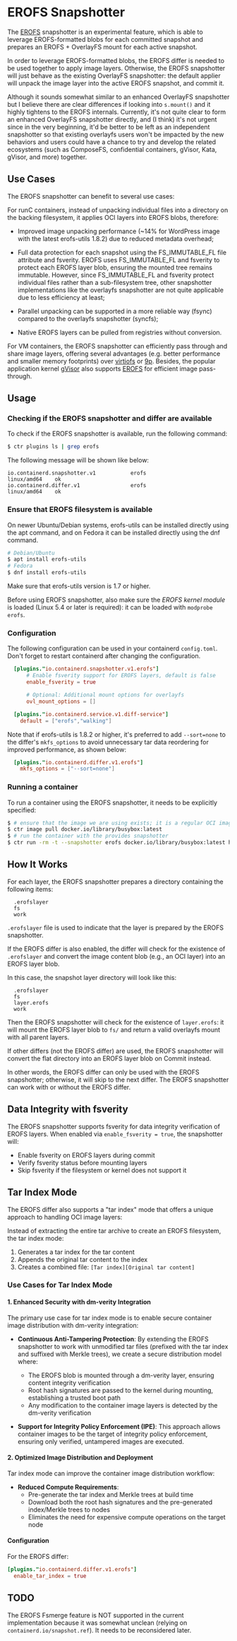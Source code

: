 # EROFS Snapshotter

The [EROFS](https://erofs.docs.kernel.org) snapshotter is an experimental
feature, which is able to leverage EROFS-formatted blobs for each committed
snapshot and prepares an EROFS + OverlayFS mount for each active snapshot.

In order to leverage EROFS-formatted blobs, the EROFS differ is needed to be
used together to apply image layers.  Otherwise, the EROFS snapshotter will
just behave as the existing OverlayFS snapshotter: the default applier will
unpack the image layer into the active EROFS snapshot, and commit it.

Although it sounds somewhat similar to an enhanced OverlayFS snapshotter but
I believe there are clear differences if looking into `s.mount()` and it highly
tightens to the EROFS internals.  Currently, it's not quite clear to form an
enhanced OverlayFS snapshotter directly, and (I think) it's not urgent since
in the very beginning, it'd be better to be left as an independent snapshotter
so that existing overlayfs users won't be impacted by the new behaviors and
users could have a chance to try and develop the related ecosystems (such as
ComposeFS, confidential containers, gVisor, Kata, gVisor, and more) together.

## Use Cases

The EROFS snapshotter can benefit to several use cases:

For runC containers, instead of unpacking individual files into a directory
on the backing filesystem, it applies OCI layers into EROFS blobs, therefore:

 - Improved image unpacking performance (~14% for WordPress image with the
   latest erofs-utils 1.8.2) due to reduced metadata overhead;

 - Full data protection for each snapshot using the FS_IMMUTABLE_FL file
   attribute and fsverity.  EROFS uses FS_IMMUTABLE_FL and fsverity to protect
   each EROFS layer blob, ensuring the mounted tree remains immutable.  However,
   since FS_IMMUTABLE_FL and fsverity protect individual files rather than a
   sub-filesystem tree, other snapshotter implementations like the overlayfs
   snapshotter are not quite applicable due to less efficiency at least;

 - Parallel unpacking can be supported in a more reliable way (fsync) compared
   to the overlayfs snapshotter (syncfs);

 - Native EROFS layers can be pulled from registries without conversion.

For VM containers, the EROFS snapshotter can efficiently pass through and share
image layers, offering several advantages (e.g. better performance and smaller
memory footprints) over [virtiofs](https://virtio-fs.gitlab.io) or
[9p](https://www.kernel.org/doc/Documentation/filesystems/9p.txt).  Besides,
the popular application kernel [gVisor](https://gvisor.dev/) also supports
[EROFS](https://github.com/google/gvisor/pull/9486) for efficient image
pass-through.

## Usage

### Checking if the EROFS snapshotter and differ are available

To check if the EROFS snapshotter is available, run the following command:

```bash
$ ctr plugins ls | grep erofs
```

The following message will be shown like below:
```
io.containerd.snapshotter.v1           erofs                    linux/amd64    ok
io.containerd.differ.v1                erofs                    linux/amd64    ok
```

### Ensure that EROFS filesystem is available

On newer Ubuntu/Debian systems, erofs-utils can be installed directly using the
apt command, and on Fedora it can be installed directly using the dnf command.

```bash
# Debian/Ubuntu
$ apt install erofs-utils
# Fedora
$ dnf install erofs-utils
```

Make sure that erofs-utils version is 1.7 or higher.

Before using EROFS snapshotter, also make sure the _EROFS kernel module_ is
loaded (Linux 5.4 or later is required): it can be loaded with `modprobe erofs`.

### Configuration

The following configuration can be used in your containerd `config.toml`. Don't
forget to restart containerd after changing the configuration.

``` toml
  [plugins."io.containerd.snapshotter.v1.erofs"]
      # Enable fsverity support for EROFS layers, default is false
      enable_fsverity = true

      # Optional: Additional mount options for overlayfs
      ovl_mount_options = []

  [plugins."io.containerd.service.v1.diff-service"]
    default = ["erofs","walking"]
```

Note that if erofs-utils is 1.8.2 or higher, it's preferred to add
`--sort=none` to the differ's `mkfs_options` to avoid unnecessary tar data
reordering for improved performance, as shown below:

``` toml
  [plugins."io.containerd.differ.v1.erofs"]
    mkfs_options = ["--sort=none"]
```

### Running a container

To run a container using the EROFS snapshotter, it needs to be explicitly
specified:

```bash
$ # ensure that the image we are using exists; it is a regular OCI image
$ ctr image pull docker.io/library/busybox:latest
$ # run the container with the provides snapshotter
$ ctr run -rm -t --snapshotter erofs docker.io/library/busybox:latest hello sh
```

## How It Works

For each layer, the EROFS snapshotter prepares a directory containing the
following items:

```
  .erofslayer
  fs
  work
```

`.erofslayer` file is used to indicate that the layer is prepared by the EROFS
snapshotter.

If the EROFS differ is also enabled, the differ will check for the existence
of `.erofslayer` and convert the image content blob (e.g., an OCI layer) into
an EROFS layer blob.

In this case, the snapshot layer directory will look like this:
```
  .erofslayer
  fs
  layer.erofs
  work
```

Then the EROFS snapshotter will check for the existence of `layer.erofs`: it
will mount the EROFS layer blob to `fs/` and return a valid overlayfs mount
with all parent layers.

If other differs (not the EROFS differ) are used, the EROFS snapshotter will
convert the flat directory into an EROFS layer blob on Commit instead.

In other words, the EROFS differ can only be used with the EROFS snapshotter;
otherwise, it will skip to the next differ.  The EROFS snapshotter can work
with or without the EROFS differ.

## Data Integrity with fsverity

The EROFS snapshotter supports fsverity for data integrity verification of EROFS layers.
When enabled via `enable_fsverity = true`, the snapshotter will:
- Enable fsverity on EROFS layers during commit
- Verify fsverity status before mounting layers
- Skip fsverity if the filesystem or kernel does not support it

## Tar Index Mode

The EROFS differ also supports a "tar index" mode that offers a unique approach to handling OCI image layers:

Instead of extracting the entire tar archive to create an EROFS filesystem, the tar index mode:
1. Generates a tar index for the tar content
2. Appends the original tar content to the index
3. Creates a combined file: `[Tar index][Original tar content]`

### Use Cases for Tar Index Mode

#### 1. Enhanced Security with dm-verity Integration

The primary use case for tar index mode is to enable secure container image distribution with dm-verity integration:

- **Continuous Anti-Tampering Protection**: By extending the EROFS snapshotter to work with unmodified tar files (prefixed with the tar index and suffixed with Merkle trees), we create a secure distribution model where:
  - The EROFS blob is mounted through a dm-verity layer, ensuring content integrity verification
  - Root hash signatures are passed to the kernel during mounting, establishing a trusted boot path
  - Any modification to the container image layers is detected by the dm-verity verification

- **Support for Integrity Policy Enforcement (IPE)**: This approach allows container images to be the target of integrity policy enforcement, ensuring only verified, untampered images are executed.

#### 2. Optimized Image Distribution and Deployment

Tar index mode can improve the container image distribution workflow:

- **Reduced Compute Requirements**: 
  - Pre-generate the tar index and Merkle trees at build time
  - Download both the root hash signatures and the pre-generated index/Merkle trees to nodes
  - Eliminates the need for expensive compute operations on the target node

#### Configuration

For the EROFS differ:

```toml
[plugins."io.containerd.differ.v1.erofs"]
  enable_tar_index = true
```

## TODO

The EROFS Fsmerge feature is NOT supported in the current implementation
because it was somewhat unclean (relying on `containerd.io/snapshot.ref`).
It needs to be reconsidered later.
